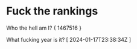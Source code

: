 # Fuck the rankings

Who the hell am I?
{ 1467516 }

What fucking year is it?
[ 2024-01-17T23:38:34Z ]

